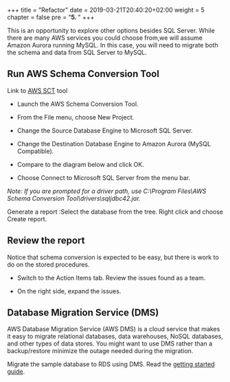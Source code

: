 +++
title = "Refactor"
date = 2019-03-21T20:40:20+02:00
weight = 5
chapter = false
pre = "<b>5. </b>"
+++

This is an opportunity to explore other options besides SQL Server. While there are many AWS services you could choose from,we will assume Amazon Aurora running MySQL. In this case, you will need to migrate both the schema and data from SQL Server to MySQL.

## Run AWS Schema Conversion Tool

Link to [AWS SCT](https://s3.amazonaws.com/publicsctdownload/Windows/aws-schema-conversion-tool-1.0.latest.zip) tool

- Launch the AWS Schema Conversion Tool.

- From the File menu, choose New Project.

- Change the Source Database Engine to Microsoft SQL Server.

- Change the Destination Database Engine to Amazon Aurora (MySQL Compatible).

- Compare to the diagram below and click OK.

- Choose Connect to Microsoft SQL Server from the menu bar.

*Note: If you are prompted for a driver path, use C:\Program Files\AWS Schema Conversion Tool\drivers\sqljdbc42.jar.*

Generate a report :Select the database from the tree. Right click and choose Create report.

## Review the report
Notice that schema conversion is expected to be easy, but there is work to do on the stored procedures.

- Switch to the Action Items tab. Review the issues found as a team.

- On the right side, expand the issues.

## Database Migration Service (DMS)

AWS Database Migration Service (AWS DMS) is a cloud service that makes it easy to migrate relational databases, data warehouses, NoSQL databases, and other types of data stores. You might want to use DMS rather than a backup/restore minimize the outage needed during the migration.

Migrate the sample database to RDS using DMS. 
Read the [getting started guide](https://docs.aws.amazon.com/dms/latest/userguide/CHAP_GettingStarted.html).